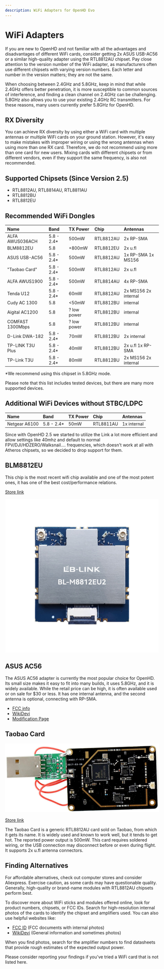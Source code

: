 ```yaml
---
description: WiFi Adapters for OpenHD Evo
---
```


# WiFi Adapters

If you are new to OpenHD and not familiar with all the advantages and disadvantages of different WiFi cards, consider getting 2x ASUS USB-AC56 or a similar high-quality adapter using the RTL8812AU chipset. Pay close attention to the version number of the WiFi adapter, as manufacturers often use different chipsets with varying version numbers. Each letter and number in the version matters; they are not the same.

When choosing between 2.4GHz and 5.8GHz, keep in mind that while 2.4GHz offers better penetration, it is more susceptible to common sources of interference, and finding a clean channel on 2.4GHz can be challenging. 5.8GHz also allows you to use your existing 2.4GHz RC transmitters. For these reasons, many users currently prefer 5.8GHz for OpenHD.

## RX Diversity

You can achieve RX diversity by using either a WiFi card with multiple antennas or multiple WiFi cards on your ground station. However, it's easy to make mistakes with improper wiring or using the wrong antennas when using more than one RX card. Therefore, we do not recommend using more than one card for new users. Mixing cards with different chipsets or from different vendors, even if they support the same frequency, is also not recommended.

## Supported Chipsets (Since Version 2.5)

- RTL8812AU, RTL8814AU, RTL8811AU
- RTL8812BU
- RTL8812EU

## Recommended WiFi Dongles

| Name               | Band       | TX Power    | Chip      | Antennas                     |
| :----------------- | :--------- | :-------    | :-------- | :--------------------------- |
| ALFA AWUS036ACH    | 5.8 - 2.4* | 500mW       | RTL8812AU | 2x RP-SMA                    |
| BLM8812EU          | 5.8        | +800mW      | RTL8812EU | 2x u.fl                      |
| ASUS USB-AC56      | 5.8 - 2.4* | 500mW       | RTL8812AU | 1x RP-SMA 1x MS156           |
| "Taobao Card"      | 5.8 - 2.4* | 500mW       | RTL8812AU | 2x u.fl                      |
| ALFA AWUS1900      | 5.8 - 2.4* | 500mW       | RTL8814AU | 4x RP-SMA                    |
| Tenda U12          | 5.8 - 2.4* | 60mW        | RTL8812AU | 2x MS156 2x internal         |
| Cudy AC 1300       | 5.8        | <50mW       | RTL8812BU | internal                     |
| Aigital AC1200     | 5.8        | ? low power | RTL8812BU | internal                     |
| COMFAST 1300Mbps   | 5.8        | ? low power | RTL8812BU | internal                     |
| D-Link DWA-182     | 5.8 - 2.4* | 70mW        | RTL8812BU | 2x internal                  |
| TP-LINK T3U Plus   | 5.8 - 2.4* | 40mW        | RTL8812BU | 2x u.fl 1x RP-SMA            |
| TP-Link T3U        | 5.8 - 2.4* | 80mW        | RTL8812BU | 2x MS156 2x internal         |


*We recommend using this chipset in 5.8GHz mode.

Please note that this list includes tested devices, but there are many more supported devices.

## Additional WiFi Devices without STBC/LDPC
| Name               | Band       | TX Power    | Chip      | Antennas                     |
| :----------------- | :--------- | :-------    | :-------- | :--------------------------- |
| Netgear A6100      | 5.8 - 2.4* | 50mW        | RTL8811AU | 1x internal                  |


Since with OpenHD 2.5 we started to utilize the Link a lot more efficient and allow settings like 40mhz and default to normal FPV/DJI/HDZERO/Walksnail.... frequencies, which doesn't work at all with Atheros chipsets, so we decided to drop support for them.

## BLM8812EU

This chip is the most recent wifi chip available and one of the most potent ones, it has one of the best cost/performance relations.

[Store link](https://es.aliexpress.com/item/1005007386940533.html?cn=e-c&af=%7B%22c%22%3A%228GUwguoP9hrel0fz1693862233%22%7D&aff_fcid=c17dec0d6db649df998a251cf12683a0-1741439858818-03617-_ol0Mdtc&aff_fsk=_ol0Mdtc&aff_platform=api-new-link-generate&sk=_ol0Mdtc&aff_trace_key=c17dec0d6db649df998a251cf12683a0-1741439858818-03617-_ol0Mdtc&terminal_id=b59d440c4b0e4e599065b35fb9f515c2&afSmartRedirect=y)

![BLM8812EU](../.gitbook/assets/EU_chip.jpg)

## ASUS AC56

The ASUS AC56 adapter is currently the most popular choice for OpenHD. Its small size makes it easy to fit into many builds, it uses 5.8GHz, and it is widely available. While the retail price can be high, it is often available used or on sale for $30 or less. It has one internal antenna, and the second antenna is optional, connecting with RP-SMA.

- [FCC info](https://fccid.io/MSQ-USBAC56)
- [WikiDevi](https://deviwiki.com/wiki/ASUS_USB-AC56)
- [Modification Page](https://forum.openhdfpv.org/t/asus-usb-ac56-wiring-antennas-etc/103)

## Taobao Card

![Taobao Card](../.gitbook/assets/taobaocard.jpg)

[Store link](https://a.aliexpress.com/_rIjofM)

The Taobao Card is a generic RTL8812AU card sold on Taobao, from which it gets its name. It is widely used and known to work well, but it tends to get hot. The reported power output is 500mW. This card requires soldered wiring, or the USB connection may disconnect before or even during flight. It supports 2x u.fl antenna connectors.

## Finding Alternatives

For affordable alternatives, check out computer stores and consider Aliexpress. Exercise caution, as some cards may have questionable quality. Generally, high-quality or brand-name modules with RTL8812AU chipsets perform best.

To discover more about WiFi sticks and modules offered online, look for product numbers, chipsets, or FCC IDs. Search for high-resolution internal photos of the cards to identify the chipset and amplifiers used. You can also use helpful websites like:

- [FCC ID](https://fccid.io/) (FCC documents with internal photos)
- [WikiDevi](https://wikidevi.com/wiki/) (General information and sometimes photos)

When you find photos, search for the amplifier numbers to find datasheets that provide rough estimates of the expected output power.

Please consider reporting your findings if you've tried a WiFi card that is not listed here.

